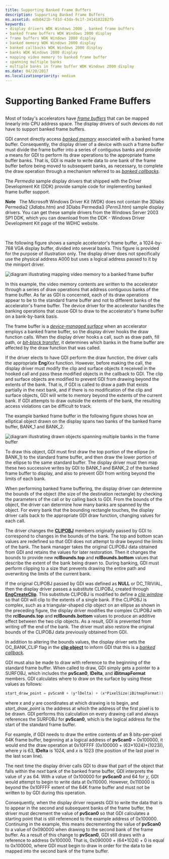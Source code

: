 ```yaml
---
title: Supporting Banked Frame Buffers
description: Supporting Banked Frame Buffers
ms.assetid: edb0421b-fd1d-43da-9c1f-3414182282fb
keywords:
- display drivers WDK Windows 2000 , banked frame buffers
- banked frame buffers WDK Windows 2000 display
- frame buffers WDK Windows 2000 display
- banked memory WDK Windows 2000 display
- banked callbacks WDK Windows 2000 display
- banks WDK Windows 2000 display
- mapping video memory to banked frame buffer
- spanning multiple banks
- multiple banks in frame buffer WDK Windows 2000 display
ms.date: 04/20/2017
ms.localizationpriority: medium
---
```


# Supporting Banked Frame Buffers


## <span id="ddk_supporting_banked_frame_buffers_gg"></span><span id="DDK_SUPPORTING_BANKED_FRAME_BUFFERS_GG"></span>


Most of today's accelerators have [*frame buffers*](https://msdn.microsoft.com/library/windows/hardware/ff556280#wdkgloss-frame-buffer) that can be mapped linearly into CPU address space. The display drivers of such devices do not have to support banked frame buffers.

GDI cannot directly access [*banked memory*](https://msdn.microsoft.com/library/windows/hardware/ff556272#wdkgloss-banked-memory) associated with a banked frame buffer. Consequently, the display driver of a device with such a frame buffer must divide the frame buffer into a series of contiguous banks and provide a means for GDI to perform its draw operations to the appropriate frame buffer banks. That is, GDI is made to write data to one bank of the frame buffer before being moved to subsequent banks, as necessary, to complete the draw operation through a mechanism referred to as [*banked callbacks*](https://msdn.microsoft.com/library/windows/hardware/ff556272#wdkgloss-banked-callback).

The *Permedia* sample display drivers that shipped with the Driver Development Kit (DDK) provide sample code for implementing banked frame buffer support.

**Note**   The Microsoft Windows Driver Kit (WDK) does not contain the 3Dlabs Permedia2 (*3dlabs.htm*) and 3Dlabs Permedia3 (*Perm3.htm*) sample display drivers. You can get these sample drivers from the Windows Server 2003 SP1 DDK, which you can download from the DDK - Windows Driver Development Kit page of the WDHC website.

 

The following figure shows a sample accelerator's frame buffer, a 1024-by-768 VGA display buffer, divided into several banks. This figure is provided for the purpose of illustration only. The display driver does not specifically use the physical address A000 but uses a logical address passed to it by the miniport driver.

![diagram illustrating mapping video memory to a banked frame buffer](images/banking1.png)

In this example, the video memory contents are written to the accelerator through a series of draw operations that address contiguous banks of the frame buffer. As far as GDI is concerned, each of its draw operations appear to be to the standard frame buffer and not to different banks of the accelerator's frame buffer. The device driver for the accelerator handles the banking operations that cause GDI to draw to the accelerator's frame buffer on a bank-by-bank basis.

The frame buffer is a [*device-managed surface*](https://msdn.microsoft.com/library/windows/hardware/ff556277#wdkgloss-device-managed-surface) when an accelerator employs a banked frame buffer, so the display driver hooks the draw function calls. When the display driver hooks a call, such as draw path, fill path, or [*bit-block transfer*](https://msdn.microsoft.com/library/windows/hardware/ff556272#wdkgloss-bit-block-transfer), it determines which banks in the frame buffer are affected by the draw function that was called.

If the driver elects to have GDI perform the draw function, the driver calls the appropriate **Eng***Xxx* function. However, before making the call, the display driver must modify the clip and surface objects it received in the hooked call and pass these modified objects in the callback to GDI. The clip and surface objects are modified to prevent GDI from drawing beyond the extents of the bank. That is, if GDI is called to draw a path that exists partially in the next bank, and if there is no modification of the clip and surface objects, GDI will write to memory beyond the extents of the current bank. If GDI attempts to draw outside the extents of the bank, the resulting access violations can be difficult to track.

The example banked frame buffer in the following figure shows how an elliptical object drawn on the display spans two banks of the banked frame buffer, BANK\_1 and BANK\_2.

![diagram illustrating drawn objects spanning multiple banks in the frame buffer](images/pvscan0.png)

To draw this object, GDI must first draw the top portion of the ellipse (in BANK\_1) to the standard frame buffer, and then draw the lower portion of the ellipse to the same standard buffer. The display driver must then map these two successive writes by GDI to BANK\_1 and BANK\_2 of the banked frame buffer to display, and also to prevent GDI from writing beyond the limits of each bank.

When performing banked frame buffering, the display driver can determine the bounds of the object (the size of the destination rectangle) by checking the parameters of the call or by calling back to GDI. From the bounds of the object, the driver can determine how many banks are spanned by the object. For every bank that the bounding rectangle touches, the display driver calls back to the appropriate GDI draw function, changing values for each call.

The driver changes the [**CLIPOBJ**](https://msdn.microsoft.com/library/windows/hardware/ff539417) members originally passed by GDI to correspond to changes in the bounds of the bank. The top and bottom scan values are redefined so that GDI does not attempt to draw beyond the limits of the bank. The bank manager takes the original CLIPOBJ data obtained from GDI and retains the values for later restoration. Then it changes the bounds to provide new **rclBounds.top** and **rclBounds.bottom** values that describe the extent of the bank being drawn to. During banking, GDI must perform clipping to a size that prevents drawing the entire path and overwriting the limits of the current bank.

If the original CLIPOBJ passed by GDI was defined as **NULL** or DC\_TRIVIAL, then the display driver passes a substitute CLIPOBJ, created through [**EngCreateClip**](https://msdn.microsoft.com/library/windows/hardware/ff564202). This substitute CLIPOBJ is modified to define a [*clip window*](https://msdn.microsoft.com/library/windows/hardware/ff556274#wdkgloss-clip-window) so that GDI will clip to the extents of a single bank. If the CLIPOBJ is complex, such as a triangular-shaped clip object on an ellipse as shown in the preceding figure, the display driver modifies the complex CLIPOBJ with the **rclBounds.top** and **rclBounds.bottom** values to produce an additive effect between the two clip objects. As a result, GDI is prevented from writing off the end of the bank. The driver must also restore the original bounds of the CLIPOBJ data previously obtained from GDI.

In addition to altering the bounds values, the display driver sets the OC\_BANK\_CLIP flag in the [**clip object**](https://msdn.microsoft.com/library/windows/hardware/ff539417) to inform GDI that this is a [*banked callback*](https://msdn.microsoft.com/library/windows/hardware/ff556272#wdkgloss-banked-callback)*.*

GDI must also be made to draw with reference to the beginning of the standard frame buffer. When called to draw, GDI simply gets a pointer to a SURFOBJ, which includes the **pvScan0**, **lDelta**, and **iBitmapFormat** members. GDI calculates where to draw on the surface by using these values as follows:

```cpp
start_draw_point = pvScan0 + (y*lDelta) + (x*PixelSize(iBitmapFormat))
```

where *x* and *y* are coordinates at which drawing is to begin, and *start\_draw\_point* is the address at which the address of the first pixel is to be drawn. GDI performs this calculation on every drawing call and always references the SURFOBJ for **pvScan0**, which is the logical address for the start of the standard frame buffer.

For example, if GDI needs to draw the entire contents of an 8 bits-per-pixel 64K frame buffer, beginning at a logical address of **pvScan0** = 0x100000, it would end the draw operation at 0x10FFFF (0x100000 + (63\*1024)+(1023)), where *y* is 63, **lDelta** is 1024, and *x* is 1023 (the position of the last pixel in the last scan line).

The next time the display driver calls GDI to draw that part of the object that falls within the *next* bank of the banked frame buffer, GDI interprets the value of *y* as 64. With a value of 0x100000 for **pvScan0** and 64 for *y*, GDI would attempt to begin to write data at 0x110000. However, 0x110000 is beyond the 0x10FFFF extent of the 64K frame buffer and must not be written to by GDI during this operation.

Consequently, when the display driver requests GDI to write the data that is to appear in the second and subsequent banks of the frame buffer, the driver must decrement the value of **pvScan0** so that GDI calculates a starting point that is still referenced to the example address of 0x100000. Continuing in the example, this means decrementing the value of **pvScan0** to a value of 0x090000 when drawing to the second bank of the frame buffer. As a result of this change to **pvScan0**, GDI still draws with a reference to address 0x100000. That is, 0x090000 + (64\*1024) + 0 is equal to 0x100000, where GDI must begin to draw in order for the data to be mapped into the second bank of the frame buffer.

 

 





